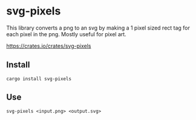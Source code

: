 # svg-pixels

This library converts a png to an svg by making a 1 pixel sized rect tag for each pixel in the png. Mostly useful for pixel art.

https://crates.io/crates/svg-pixels

## Install

`cargo install svg-pixels`

## Use

`svg-pixels <input.png> <output.svg>`
